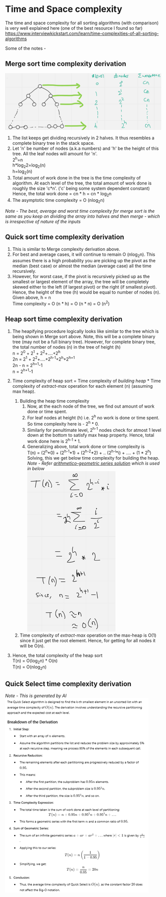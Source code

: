# Time and Space complexity
The time and space complexity for all sorting algorithms (with comparison) is very well explained here (one of the best resource I found so far)<br> https://www.interviewkickstart.com/learn/time-complexities-of-all-sorting-algorithms

Some of the notes - 

## Merge sort time complexity derivation
![](images/merge-sort-complexity.png)
1. The list keeps get dividing recursively in 2 halves. It thus resembles a complete binary tree in the stack space.
2.  Let 'n' be number of nodes (a.k.a numbers) and 'h' be the height of this tree. All the leaf nodes will amount for 'n'.<br>
    2<sup>h</sup>=n<br>
    h*log<sub>2</sub>2=log<sub>2</sub>(n)<br>
    h=log<sub>2</sub>(n)
3. Total amount of work done in the tree is the time complexity of algorithm. At each level of the tree, the total amount of work done is roughly the size 'c*n'. ('c' being some system dependent constant) <br> 
Hence, the total work done = cn * h = cn * log<sub>2</sub>n
4. The asymptotic time complexity = O (nlog<sub>2</sub>n)

*Note - The best, average and worst time complexity for merge sort is the same as you keep on dividing the array into halves and then merge - which is irrespective of nature of the inputs*

## Quick sort time complexity derivation
1. This is similar to Merge complexity derivation above.
2. For best and average cases, it will continue to remain O (nlog<sub>2</sub>n). This assumes there is a high probability you are picking up the pivot as the median (best case) or almost the median (average case) all the time recursively.
3. However, for worst case, if the pivot is recursively picked up as the smallest or largest element of the array, the tree will be completely skewed either to the left (if largest pivot) or the right (if smallest pivot). Hence, the height of the tree (h) would be equal to number of nodes (n). <br>
   Given above, h = n <br>
   Time complexity = O (n * h) = O (n * n) = O (n<sup>2</sup>)

## Heap sort time complexity derivation
1. The heapifying procedure logically looks like similar to the tree which is being shown in Merge sort above. Note, this will be a complete binary tree (may not be a full binary tree). However, for complete binary tree, the total number of nodes (n) in the tree of height (h)<br>
   n = 2<sup>0</sup> + 2<sup>1</sup> + 2<sup>2</sup>+....+2<sup>h</sup><br>
   2n = 2<sup>1</sup> + 2<sup>2</sup>+....+2<sup>h-1</sup>+2<sup>h</sup>+2<sup>h+1</sup><br>
   2n - n = 2<sup>h+1</sup>-1<br>
   n = 2<sup>h+1</sup>-1<br>
2. Time complexity of heap sort = Time complexity of *building heap* * Time complexity of *extract-max* operation for each element (n) (assuming max heap). 
   1. Building the heap time complexity
      1. Now, at the each node of the tree, we find out amount of work done or time spent. 
      2. For leaf nodes at height (h) i.e. 2<sup>h</sup> no work is done or time spent. So time complexity here is - 2<sup>h</sup> * 0.
      3. Similarly for penultimate level, 2<sup>h-1</sup> nodes check for atmost 1 level down at the bottom to satisfy max heap property. Hence, total work done here is 2<sup>h-1</sup> * 1. <br>
      4. Generalizing above, total work done or time complexity is<br>
   T(n) = (2<sup>h</sup>*0) + (2<sup>h-1</sup>*1) +  (2<sup>h-2</sup>*2) + .. (2<sup>h-i</sup>*i) + .... + (1 * 2<sup>h</sup>)<br>
   Solving, this we get below time complexity for building the heap.<br>
   *Note - Refer [arithmetico-geometric series solution](mathematics.md#arithmetico-geometric-series) which is used in below*<br>
    ![](images/build-heap.PNG)
   2. Time complexity of *extract-max* operation on the max-heap is O(1) since it just get the root element. Hence, for getting for all nodes it will be O(n).

3. Hence, the total complexity of the heap sort<br>
   T(n) = O(log<sub>2</sub>n) * O(n)<br>
   T(n) = O(nlog<sub>2</sub>n)

## Quick Select time complexity derivation
*Note - This is generated by AI*
![](images/quick-select-time-complexity-derivation.png)
    

